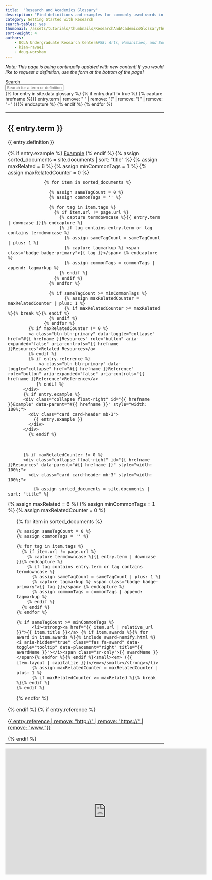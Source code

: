 ```yaml
---
title:  "Research and Academics Glossary"
description: "Find definitions and examples for commonly used words in research and academics!"
category: Getting Started with Research
search-tables: yes
thumbnail: /assets/tutorials/thumbnails/ResearchAndAcademicsGlossaryThumbnail.png
sort-weight: 4
authors:
    - UCLA Undergraduate Research Center&#58; Arts, Humanities, and Social Sciences
    - kian-ravaei
    - doug-worsham
---
```

<span><i>Note: This page is being continually updated with new content! If you would like to request a definition, use the form at the bottom of the page!</i></span>
<!-- search input form -->
<div class="row">
                    <div class="col-lg-12 col-md-12 mx-auto mb-5">
                        <div class="input-group md-form form-sm form-1 pl-0 mb-0">
                          <div class="input-group-prepend">
                            <span class="input-group-text" style="background-color: #005587;" id="basic-text1"><i class="fas fa-search text-white" aria-hidden="true"></i></span>
                            <label for="myInput" class="sr-only">Search</label>
                          </div>
                          <input class="form-control form-control-lg input-lg" id="myInput" type="text" aria-label="Search for a term or definition" placeholder="Search for a term or definition...">
                        </div>
                    </div>
</div>

<table class="table table-sm table-responsive-sm">
  <tbody id="myTable">
      {% for entry in site.data.glossary %}
      {% if entry.draft != true %}
      {% capture hrefname %}{{ entry.term | remove: " " | remove: "(" | remove: ")" | remove: "+" }}{% endcapture %}
      <tr>
        <td>
          <h2 class="card-title mt-3">{{ entry.term }}</h2>
          <p class="card-text">{{ entry.definition }}</p>
          <div class="containter" id="{{ hrefname }}">
          <div class="btn-group btn-group-sm mb-3 float-right" role="group" aria-label="Actions">
            {% if entry.example %}
                <a class="btn btn-primary" data-toggle="collapse" href="#{{ hrefname }}Example" role="button" aria-expanded="false" aria-controls="{{ hrefname }}Example">Example</a>
              {% endif %}
                  {% assign sorted_documents = site.documents | sort: "title" %}
                  {% assign maxRelated = 6 %}
                  {% assign minCommonTags =  1 %}
                  {% assign maxRelatedCounter = 0 %}

                  {% for item in sorted_documents %}

                    {% assign sameTagCount = 0 %}
                    {% assign commonTags = '' %}

                    {% for tag in item.tags %}
                      {% if item.url != page.url %}
                        {% capture termdowncase %}{{ entry.term | downcase }}{% endcapture %}
                        {% if tag contains entry.term or tag contains termdowncase %}
                          {% assign sameTagCount = sameTagCount | plus: 1 %}
                          {% capture tagmarkup %} <span class="badge badge-primary">{{ tag }}</span> {% endcapture %}
                          {% assign commonTags = commonTags | append: tagmarkup %}
                        {% endif %}
                      {% endif %}
                    {% endfor %}

                    {% if sameTagCount >= minCommonTags %}
                          {% assign maxRelatedCounter = maxRelatedCounter | plus: 1 %}
                          {% if maxRelatedCounter >= maxRelated %}{% break %}{% endif %}
                    {% endif %}
                  {% endfor %}
            {% if maxRelatedCounter != 0 %}
            <a class="btn btn-primary" data-toggle="collapse" href="#{{ hrefname }}Resources" role="button" aria-expanded="false" aria-controls="{{ hrefname }}Resources">Related Resources</a>
            {% endif %}
            {% if entry.reference %}
                <a class="btn btn-primary" data-toggle="collapse" href="#{{ hrefname }}Reference" role="button" aria-expanded="false" aria-controls="{{ hrefname }}Reference">Reference</a>
               {% endif %}
          </div>
          {% if entry.example %}
          <div class="collapse float-right" id="{{ hrefname }}Example" data-parent="#{{ hrefname }}" style="width: 100%;">
            <div class="card card-header mb-3">
              {{ entry.example }}
            </div>
          </div>
            {% endif %}
          


          {% if maxRelatedCounter != 0 %}
          <div class="collapse float-right" id="{{ hrefname }}Resources" data-parent="#{{ hrefname }}" style="width: 100%;">
            <div class="card card-header mb-3" style="width: 100%;">
<!--              Resources-->
              {% assign sorted_documents = site.documents | sort: "title" %}
<div class="relatedPosts">
{% assign maxRelated = 6 %}
{% assign minCommonTags =  1 %}
{% assign maxRelatedCounter = 0 %}
<ul>
{% for item in sorted_documents %}

    {% assign sameTagCount = 0 %}
    {% assign commonTags = '' %}

    {% for tag in item.tags %}
      {% if item.url != page.url %}
        {% capture termdowncase %}{{ entry.term | downcase }}{% endcapture %}
        {% if tag contains entry.term or tag contains termdowncase %}
          {% assign sameTagCount = sameTagCount | plus: 1 %}
          {% capture tagmarkup %} <span class="badge badge-primary">{{ tag }}</span> {% endcapture %}
          {% assign commonTags = commonTags | append: tagmarkup %}
        {% endif %}
      {% endif %}
    {% endfor %}

    {% if sameTagCount >= minCommonTags %}
          <li><strong><a href="{{ item.url | relative_url }}">{{ item.title }}</a> {% if item.awards %}{% for award in item.awards %}{% include award-namify.html %} <i aria-hidden="true" class="fas fa-award" data-toggle="tooltip" data-placement="right" title="{{ awardName }}"></i><span class="sr-only">{{ awardName }}</span>{% endfor %}{% endif %}<small><em> ({{ item.layout | capitalize }})</em></small></strong></li>
          {% assign maxRelatedCounter = maxRelatedCounter | plus: 1 %}
          {% if maxRelatedCounter >= maxRelated %}{% break %}{% endif %}
    {% endif %}
  {% endfor %}

</ul>
    </div>
            </div>
          </div>
          {% endif %}
{% if entry.reference %}
          <div class="collapse float-right" id="{{ hrefname }}Reference" data-parent="#{{ hrefname }}" style="width: 100%;">
            <div class="card card-header mb-3">
                  <p class="mt-0 mb-0"><a href="{{ entry.reference }}" target="_blank">{{ entry.reference | remove: "http://" | remove: "https://" | remove: "www."}}</a></p>
            </div>
          </div>
          {% endif %}
          </div>
        </td>
      </tr>
    {% endif %}
    {% endfor %}
</tbody>
</table>


<!--Old Version-->
<!--
<dl class="row">
  {% for entry in site.data.glossary %}
  <dt class="col-sm-3">{{ entry.term }}</dt>
  <dd class="col-sm-9">{{ entry.definition }} <cite>(<a href="{{ entry.reference }}" target="_blank">{{ entry.reference | remove: "http://" | remove: "https://" | remove: "www."}}</a>)</cite></dd>
  {% endfor %}
</dl>
-->





<center>
<iframe src="https://docs.google.com/forms/d/e/1FAIpQLSdSe4ujpnDT3wpw4P1U5kk_iUukXdPgkRARR0n22BOxPI9cXg/viewform?embedded=true" width="640" height="400" frameborder="0" marginheight="0" marginwidth="0">Loading…</iframe>
</center>